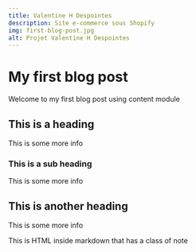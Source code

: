 ```yaml
---
title: Valentine H Despointes
description: Site e-commerce sous Shopify
img: first-blog-post.jpg
alt: Projet Valentine H Despointes
---
```


# My first blog post

Welcome to my first blog post using content module  

## This is a heading

This is some more info

### This is a sub heading

This is some more info

## This is another heading

This is some more info

<div class="p-4 mb-4">
  This is HTML inside markdown that has a class of note
</div>

<info-box>
  <template #info-box>
    This is a vue component inside markdown using slots
  </template>
</info-box>